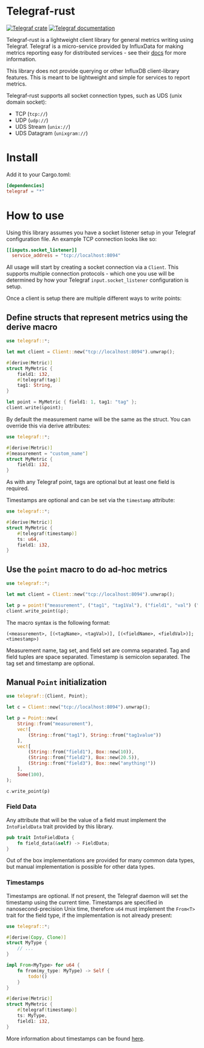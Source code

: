 # Telegraf-rust

[![Telegraf crate](https://img.shields.io/crates/v/telegraf.svg)](https://crates.io/crates/telegraf)
[![Telegraf documentation](https://docs.rs/telegraf/badge.svg)](https://docs.rs/telegraf)

Telegraf-rust is a lightweight client library for general metrics writing using Telegraf. Telegraf is a micro-service provided
by InfluxData for making metrics reporting easy for distributed services - see their [docs](https://docs.influxdata.com/telegraf/v1.13/introduction/installation/) for more information.

This library does not provide querying or other InfluxDB client-library features. This is meant to be lightweight and simple for services to report metrics.

Telegraf-rust supports all socket connection types, such as UDS (unix domain socket):
- TCP (`tcp://`)
- UDP (`udp://`)
- UDS Stream (`unix://`)
- UDS Datagram (`unixgram://`)

# Install

Add it to your Cargo.toml:

```toml
[dependencies]
telegraf = "*"
```

# How to use

Using this library assumes you have a socket listener setup in your Telegraf configuration file. An example TCP connection looks like so:

```toml
[[inputs.socket_listener]]
  service_address = "tcp://localhost:8094"
```

All usage will start by creating a socket connection via a `Client`. This supports multiple connection protocols - which one you use will be determined by how your Telegraf `input.socket_listener` configuration is setup. 

Once a client is setup there are multiple different ways to write points:

## Define structs that represent metrics using the derive macro

```rust
use telegraf::*;

let mut client = Client::new("tcp://localhost:8094").unwrap();

#[derive(Metric)]
struct MyMetric {
    field1: i32,
    #[telegraf(tag)]
    tag1: String,
}

let point = MyMetric { field1: 1, tag1: "tag" };
client.write(&point);
```

By default the measurement name will be the same as the struct. You can override this via derive attributes:

```rust
use telegraf::*;

#[derive(Metric)]
#[measurement = "custom_name"]
struct MyMetric {
    field1: i32,
}
```

As with any Telegraf point, tags are optional but at least one field is required.

Timestamps are optional and can be set via the `timestamp` attribute:

```rust
use telegraf::*;

#[derive(Metric)]
struct MyMetric {
    #[telegraf(timestamp)]
    ts: u64,
    field1: i32,
}
```

## Use the `point` macro to do ad-hoc metrics

```rust
use telegraf::*;

let mut client = Client::new("tcp://localhost:8094").unwrap();

let p = point!("measurement", ("tag1", "tag1Val"), ("field1", "val") ("field2", 10); 100);
client.write_point(&p);
```

The macro syntax is the following format:

```
(<measurement>, [(<tagName>, <tagVal>)], [(<fieldName>, <fieldVal>)]; <timestamp>)
```

Measurement name, tag set, and field set are comma separated. Tag and field tuples are space separated. Timestamp is semicolon separated. The tag set and timestamp are optional.

## Manual `Point` initialization

```rust
use telegraf::{Client, Point};

let c = Client::new("tcp://localhost:8094").unwrap();

let p = Point::new(
    String::from("measurement"),
    vec![
        (String::from("tag1"), String::from("tag1value"))
    ],
    vec![
        (String::from("field1"), Box::new(10)),
        (String::from("field2"), Box::new(20.5)),
        (String::from("field3"), Box::new("anything!"))
    ],
    Some(100),
);

c.write_point(p)
```

### Field Data

Any attribute that will be the value of a field must implement the `IntoFieldData` trait provided by this library.

```rust
pub trait IntoFieldData {
    fn field_data(&self) -> FieldData;
}
```

Out of the box implementations are provided for many common data types, but manual implementation is possible for other data types.

### Timestamps

Timestamps are optional. If not present, the Telegraf daemon will set the timestamp using the current time.
Timestamps are specified in nanosecond-precision Unix time, therefore `u64` must implement the `From<T>` trait for the field type, if the implementation is not already present:

```rust
use telegraf::*;

#[derive(Copy, Clone)]
struct MyType {
    // ...
}

impl From<MyType> for u64 {
    fn from(my_type: MyType) -> Self {
        todo!()
    }
}

#[derive(Metric)]
struct MyMetric {
    #[telegraf(timestamp)]
    ts: MyType,
    field1: i32,
}

```

More information about timestamps can be found [here](https://docs.influxdata.com/influxdb/v1.8/write_protocols/line_protocol_tutorial/#timestamp).